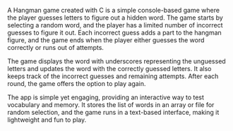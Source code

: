 A Hangman game created with C is a simple console-based game where the player guesses letters to figure out a hidden word. The game starts by selecting a random word, and the player has a limited number of incorrect guesses to figure it out. Each incorrect guess adds a part to the hangman figure, and the game ends when the player either guesses the word correctly or runs out of attempts.

The game displays the word with underscores representing the unguessed letters and updates the word with the correctly guessed letters. It also keeps track of the incorrect guesses and remaining attempts. After each round, the game offers the option to play again.

The app is simple yet engaging, providing an interactive way to test vocabulary and memory. It stores the list of words in an array or file for random selection, and the game runs in a text-based interface, making it lightweight and fun to play.
